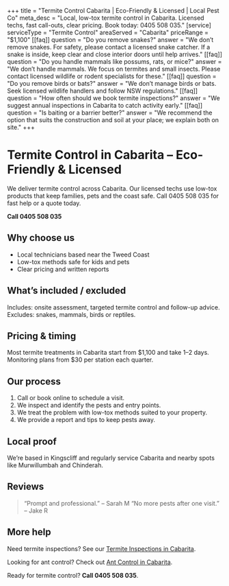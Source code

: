 +++
title = "Termite Control Cabarita | Eco-Friendly & Licensed | Local Pest Co"
meta_desc = "Local, low-tox termite control in Cabarita. Licensed techs, fast call-outs, clear pricing. Book today: 0405 508 035."
[service]
serviceType = "Termite Control"
areaServed = "Cabarita"
priceRange = "$1,100"
[[faq]]
question = "Do you remove snakes?"
answer = "We don’t remove snakes. For safety, please contact a licensed snake catcher. If a snake is inside, keep clear and close interior doors until help arrives."
[[faq]]
question = "Do you handle mammals like possums, rats, or mice?"
answer = "We don’t handle mammals. We focus on termites and small insects. Please contact licensed wildlife or rodent specialists for these."
[[faq]]
question = "Do you remove birds or bats?"
answer = "We don’t manage birds or bats. Seek licensed wildlife handlers and follow NSW regulations."
[[faq]]
question = "How often should we book termite inspections?"
answer = "We suggest annual inspections in Cabarita to catch activity early."
[[faq]]
question = "Is baiting or a barrier better?"
answer = "We recommend the option that suits the construction and soil at your place; we explain both on site."
+++

# Termite Control in Cabarita – Eco-Friendly & Licensed

We deliver termite control across Cabarita. Our licensed techs use low-tox
products that keep families, pets and the coast safe. Call 0405 508 035 for fast
help or a quote today.

**Call 0405 508 035**

## Why choose us

- Local technicians based near the Tweed Coast
- Low-tox methods safe for kids and pets
- Clear pricing and written reports

## What’s included / excluded

Includes: onsite assessment, targeted termite control and follow-up advice. Excludes: snakes, mammals, birds or reptiles.

## Pricing & timing

Most termite treatments in Cabarita start from $1,100 and take 1–2 days. Monitoring plans from $30 per station each quarter.

## Our process

1. Call or book online to schedule a visit.
2. We inspect and identify the pests and entry points.
3. We treat the problem with low-tox methods suited to your property.
4. We provide a report and tips to keep pests away.

## Local proof

We’re based in Kingscliff and regularly service Cabarita and nearby spots like Murwillumbah and Chinderah.

## Reviews

> “Prompt and professional.” – Sarah M
> “No more pests after one visit.” – Jake R

## More help

Need termite inspections? See our [Termite Inspections in Cabarita](/termite-inspections-cabarita/).

Looking for ant control? Check out [Ant Control in Cabarita](/ant-control-cabarita/).

Ready for termite control? **Call 0405 508 035**.
